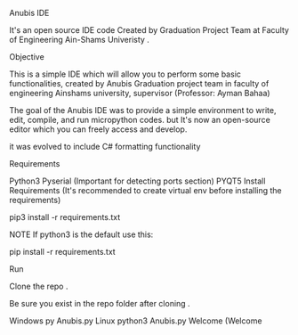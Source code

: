 Anubis IDE

It's an open source IDE code Created by Graduation Project Team at Faculty of Engineering Ain-Shams Univeristy .

Objective

This is a simple IDE which will allow you to perform some basic functionalities, created by Anubis Graduation project team in faculty of engineering Ainshams university, supervisor (Professor: Ayman Bahaa)

The goal of the Anubis IDE was to provide a simple environment to write, edit, compile, and run micropython codes. but It's now an open-source editor which you can freely access and develop.

it was evolved to include C# formatting functionality 

Requirements

Python3
Pyserial (Important for detecting ports section)
PYQT5
Install Requirements
(It's recommended to create virtual env before installing the requirements)

pip3 install -r requirements.txt

NOTE
If python3 is the default use this:

pip install -r requirements.txt

Run

Clone the repo .

Be sure you exist in the repo folder after cloning .

Windows
py Anubis.py
Linux
python3 Anubis.py
Welcome
(Welcome
